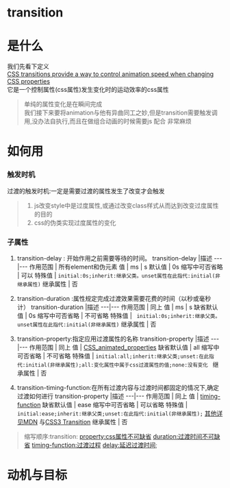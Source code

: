 # transition


# 是什么  
我们先看下定义  
[CSS transitions provide a way to control animation speed when changing CSS properties](https://developer.mozilla.org/en-US/docs/Web/CSS/CSS_Transitions/Using_CSS_transitions)  
它是一个控制属性(css属性)发生变化时的运动效率的css属性
> 单纯的属性变化是在瞬间完成  
> 我们接下来要将animation与他有异曲同工之妙,但是transition需要触发调用,没办法自执行,而且在做组合动画的时候需要js 配合 非常麻烦

# 如何用  
### 触发时机
 过渡的触发时机:一定是需要过渡的属性发生了改变才会触发 
> 1) js改变style中是过度属性,或通过改变class样式从而达到改变过度属性的目的
> 2) css的伪类实现过度属性的变化

### 子属性
1. transition-delay : 开始作用之前需要等待的时间。
    transition-delay |描述
    ---|---
    作用范围        | 所有element和伪元素
    值              | ms \| s 
    默认值          | 0s 
    缩写中可否省略  | 可以
    特殊值          | ``` initial:0s;inherit:继承父类。unset属性在此指代:initial(非继承属性) ```
    继承属性        | 否      

2. transition-duration :属性规定完成过渡效果需要花费的时间（以秒或毫秒计）
    transition-duration |描述
    ---|---
    作用范围        | 同上
    值              | ms \| s 
     缺省默认值          | 0s 
    缩写中可否省略  | 不可省略
    特殊值          | ``` initial:0s;inherit:继承父类。unset属性在此指代:initial(非继承属性)```
    继承属性        | 否    
3. transition-property:指定应用过渡属性的名称
     transition-property |描述
    ---|---
    作用范围        | 同上
    值              | [CSS_animated_properties](https://developer.mozilla.org/en-US/docs/Web/CSS/CSS_animated_properties)
    缺省默认值          | all 
    缩写中可否省略  | 不可省略
    特殊值          | ``` initial:all;inherit:继承父类;unset:在此指代:initial(非继承属性);all:变化属性中属于css过渡属性的值;none:没有变化  ```
    继承属性        | 否    
4. transition-timing-function:在所有过渡内容与过渡时间都固定的情况下,确定过渡如何进行
     transition-property |描述
    ---|---
    作用范围        | 同上
    值              | [timing-function](https://developer.mozilla.org/zh-CN/docs/Web/CSS/timing-function)
    缺省默认值      | ease 
    缩写中可否省略  | 可以省略
    特殊值          | ``` initial:ease;inherit:继承父类;unset:在此指代:initial(非继承属性);``` [其他详见MDN](https://developer.mozilla.org/zh-CN/docs/Web/CSS/transition-timing-function) 与[CSS3 Transition](https://www.w3cplus.com/content/css3-transition)
    继承属性        | 否  
> 缩写顺序:transition: <property:css属性不可缺省> <duration:过渡时间不可缺省> <timing-function:过渡过程> <delay:延迟过渡时间>;


# 动机与目标 
 









